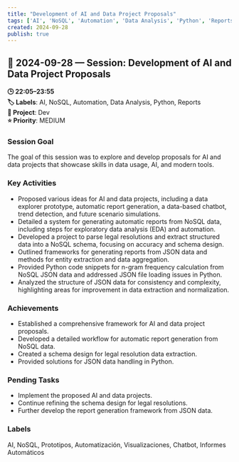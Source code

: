 ```yaml
---
title: "Development of AI and Data Project Proposals"
tags: ['AI', 'NoSQL', 'Automation', 'Data Analysis', 'Python', 'Reports']
created: 2024-09-28
publish: true
---
```


## 📅 2024-09-28 — Session: Development of AI and Data Project Proposals

**🕒 22:05–23:55**  
**🏷️ Labels**: AI, NoSQL, Automation, Data Analysis, Python, Reports  
**📂 Project**: Dev  
**⭐ Priority**: MEDIUM  


### Session Goal
The goal of this session was to explore and develop proposals for AI and data projects that showcase skills in data usage, AI, and modern tools.

### Key Activities
- Proposed various ideas for AI and data projects, including a data explorer prototype, automatic report generation, a data-based chatbot, trend detection, and future scenario simulations.
- Detailed a system for generating automatic reports from NoSQL data, including steps for exploratory data analysis (EDA) and automation.
- Developed a project to parse legal resolutions and extract structured data into a NoSQL schema, focusing on accuracy and schema design.
- Outlined frameworks for generating reports from JSON data and methods for entity extraction and data aggregation.
- Provided Python code snippets for n-gram frequency calculation from NoSQL JSON data and addressed JSON file loading issues in Python.
- Analyzed the structure of JSON data for consistency and complexity, highlighting areas for improvement in data extraction and normalization.

### Achievements
- Established a comprehensive framework for AI and data project proposals.
- Developed a detailed workflow for automatic report generation from NoSQL data.
- Created a schema design for legal resolution data extraction.
- Provided solutions for JSON data handling in Python.

### Pending Tasks
- Implement the proposed AI and data projects.
- Continue refining the schema design for legal resolutions.
- Further develop the report generation framework from JSON data.

### Labels
AI, NoSQL, Prototipos, Automatización, Visualizaciones, Chatbot, Informes Automáticos
